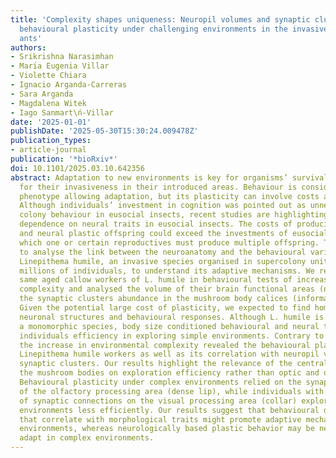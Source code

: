 ```yaml
---
title: 'Complexity shapes uniqueness: Neuropil volumes and synaptic clusters shape
  behavioural plasticity under challenging environments in the invasive Argentine
  ants'
authors:
- Srikrishna Narasimhan
- Marı́a Eugenia Villar
- Violette Chiara
- Ignacio Arganda-Carreras
- Sara Arganda
- Magdalena Witek
- Iago Sanmart\ń-Villar
date: '2025-01-01'
publishDate: '2025-05-30T15:30:24.009478Z'
publication_types:
- article-journal
publication: '*bioRxiv*'
doi: 10.1101/2025.03.10.642356
abstract: Adaptation to new environments is key for organisms’ survival, but also
  for their invasiveness in their introduced areas. Behaviour is considered the fastest
  phenotype allowing adaptation, but its plasticity can involve costs as neural development.
  Although individuals’ investment in cognition was pointed out as unnecessary for
  colony behaviour in eusocial insects, recent studies are highlighting the behavioural
  dependence on neural traits in eusocial insects. The costs of producing behavioural
  and neural plastic offspring could exceed the investments of eusocial insects, in
  which one or certain reproductives must produce multiple offspring. Thus, we wanted
  to analyse the link between the neuroanatomy and the behavioural variability of
  Linepithema humile, an invasive species organised in supercolony units containing
  millions of individuals, to understand its adaptive mechanisms. We repeatedly tested
  same aged callow workers of L. humile in behavioural tests of increasing environmental
  complexity and analysed the volume of their brain functional areas (neuropils) and
  the synaptic clusters abundance in the mushroom body calices (information processing).
  Given the potential large cost of plasticity, we expected to find homogeneous interindividual
  neuronal structures and behavioural responses. Although L. humile is considered
  a monomorphic species, body size conditioned behavioural and neural traits and determined
  individuals efficiency in exploring simple environments. Contrary to our expectations,
  the increase in environmental complexity revealed the behavioural plasticity of
  Linepithema humile workers as well as its correlation with neuropil volumes and
  synaptic clusters. Our results highlight the relevance of the central complex and
  the mushroom bodies on exploration efficiency rather than optic and olfactory lobes.
  Behavioural plasticity under complex environments relied on the synaptic connections
  of the olfactory processing area (dense lip), while individuals with higher number
  of synaptic connections on the visual processing area (collar) explored complex
  environments less efficiently. Our results suggest that behavioural differences
  that correlate with morphological traits might promote adaptive mechanisms in simple
  environments, whereas neurologically based plastic behavior may be necessary to
  adapt in complex environments.
---
```

